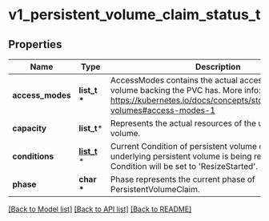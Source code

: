 # v1_persistent_volume_claim_status_t

## Properties
Name | Type | Description | Notes
------------ | ------------- | ------------- | -------------
**access_modes** | **list_t \*** | AccessModes contains the actual access modes the volume backing the PVC has. More info: https://kubernetes.io/docs/concepts/storage/persistent-volumes#access-modes-1 | [optional] 
**capacity** | **list_t*** | Represents the actual resources of the underlying volume. | [optional] 
**conditions** | [**list_t**](v1_persistent_volume_claim_condition.md) \* | Current Condition of persistent volume claim. If underlying persistent volume is being resized then the Condition will be set to &#39;ResizeStarted&#39;. | [optional] 
**phase** | **char \*** | Phase represents the current phase of PersistentVolumeClaim. | [optional] 

[[Back to Model list]](../README.md#documentation-for-models) [[Back to API list]](../README.md#documentation-for-api-endpoints) [[Back to README]](../README.md)


